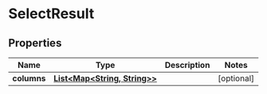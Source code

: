 

# SelectResult

## Properties

Name | Type | Description | Notes
------------ | ------------- | ------------- | -------------
**columns** | [**List&lt;Map&lt;String, String&gt;&gt;**](Map.md) |  |  [optional]




